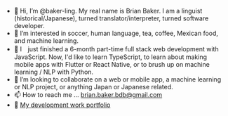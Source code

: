 - 👋 Hi, I’m @baker-ling. My real name is Brian Baker. I am a linguist (historical/Japanese), turned translator/interpreter, turned software developer.
- 👀 I’m interested in soccer, human language, tea, coffee, Mexican food, and machine learning.
- 🌱 I　just finished a 6-month part-time full stack web development with JavaScript. Now, I'd like to learn TypeScript, to learn about making mobile apps with Flutter or React Native, or to brush up on machine learning / NLP with Python.
- 💞️ I’m looking to collaborate on a web or mobile app, a machine learning or NLP project, or anything Japan or Japanese related.
- 📫 How to reach me ... brian.baker.bdb@gmail.com
- 📂 [My development work portfolio](https://baker-ling.github.io/react-portfolio/index.html)

<!---
baker-ling/baker-ling is a ✨ special ✨ repository because its `README.md` (this file) appears on your GitHub profile.
You can click the Preview link to take a look at your changes.
--->

